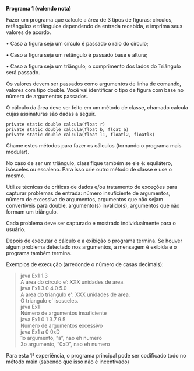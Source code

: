 **Programa 1 (valendo nota)**

Fazer um programa que calcule a área de 3 tipos de figuras: círculos, retângulos e triângulos dependendo da entrada recebida, e imprima seus valores de acordo.  

• Caso a figura seja um círculo é passado o raio do circulo; 

• Caso a figura seja um retângulo é passado base e altura; 

• Caso a figura seja um triângulo, o comprimento dos lados do Triângulo será passado. 

Os valores devem ser passados como argumentos de linha de comando, valores com tipo double. Você vai identificar o tipo de figura com base no número de argumentos passados. 

O cálculo da área deve ser feito em um método de classe, chamado calcula cujas assinaturas são dadas a  seguir.  

```
private static double calcula(float r)  
private static double calcula(float b, float a)  
private static double calcula(float l1, floatl2, floatl3)  
```

Chame estes métodos para fazer os cálculos (tornando o programa mais modular).  

No caso de ser um triângulo, classifique também se ele é: equilátero, isósceles ou escaleno. Para  isso crie outro método de classe e use o mesmo.

Utilize técnicas de criticas de dados e/ou tratamento de exceções para capturar problemas de  entrada: número insuficiente de argumentos, número de excessivo de argumentos, argumentos que  não sejam convertíveis para double, argumento(s) inválido(s), argumentos que não formam um  triângulo.  

Cada problema deve ser capturado e mostrado individualmente para o usuário. 

Depois de executar o cálculo e a exibição o programa termina. Se houver algum problema  detectado nos argumentos, a mensagem é exibida e o programa também termina. 

Exemplos de execução (arredonde o número de casas decimais): 
>java Ex1 1.3  
A area do circulo e’: XXX unidades de area.  
>java Ex1 3.0 4.0 5.0  
A area do triangulo e': XXX unidades de area.  
O triangulo e' isosceles.  
>java Ex1  
Número de argumentos insuficiente  
>java Ex1 0 1 3.7 9.5  
Numero de argumentos excessivo  
>java Ex1 a 0 0xD  
1o argumento, “a”, nao eh numero  
3o argumento, “0xD”, nao eh numero 


Para esta 1ª experiência, o programa principal pode ser codificado todo no método main (sabendo que  isso não é incentivado)

